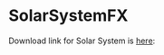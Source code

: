 # SolarSystemFX

Download link for Solar System is <a href="https://github.com/VinvinVinayakvinVin/JavaFX_Experiments/raw/master/events/SolarSystem_Bleidorb.jar">here</a>:
